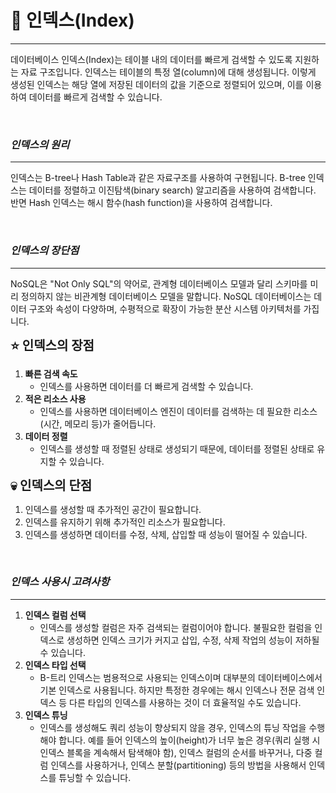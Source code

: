 # 🎯 인덱스(Index)
- - -
데이터베이스 인덱스(Index)는 테이블 내의 데이터를 빠르게 검색할 수 있도록 지원하는 자료 구조입니다. 인덱스는 테이블의 특정 열(column)에 대해 생성됩니다. 이렇게 생성된 인덱스는 해당 열에 저장된 데이터의 값을 기준으로 정렬되어 있으며, 이를 이용하여 데이터를 빠르게 검색할 수 있습니다.

<br>

### **_인덱스의 원리_**
- - -
인덱스는 B-tree나 Hash Table과 같은 자료구조를 사용하여 구현됩니다. B-tree 인덱스는 데이터를 정렬하고 이진탐색(binary search) 알고리즘을 사용하여 검색합니다. 반면 Hash 인덱스는 해시 함수(hash function)을 사용하여 검색합니다.

<br>

### **_인덱스의 장단점_**
- - -
NoSQL은 "Not Only SQL"의 약어로, 관계형 데이터베이스 모델과 달리 스키마를 미리 정의하지 않는 비관계형 데이터베이스 모델을 말합니다.
NoSQL 데이터베이스는 데이터 구조와 속성이 다양하며, 수평적으로 확장이 가능한 분산 시스템 아키텍처를 가집니다.

<span style="font-size: 20px">**⭐️ 인덱스의 장점**</span> <br>

1. **빠른 검색 속도**
   * 인덱스를 사용하면 데이터를 더 빠르게 검색할 수 있습니다.
2. **적은 리소스 사용**
   * 인덱스를 사용하면 데이터베이스 엔진이 데이터를 검색하는 데 필요한 리소스(시간, 메모리 등)가 줄어듭니다.
3. **데이터 정렬**
   * 인덱스를 생성할 때 정렬된 상태로 생성되기 때문에, 데이터를 정렬된 상태로 유지할 수 있습니다.


<span style="font-size: 20px">**💀️ 인덱스의 단점**</span> <br>

1. 인덱스를 생성할 때 추가적인 공간이 필요합니다.
2. 인덱스를 유지하기 위해 추가적인 리소스가 필요합니다.
3. 인덱스를 생성하면 데이터를 수정, 삭제, 삽입할 때 성능이 떨어질 수 있습니다.

<br>

### **_인덱스 사용시 고려사항_**
- - -
1. **인덱스 컬럼 선택**
   * 인덱스를 생성할 컬럼은 자주 검색되는 컬럼이어야 합니다. 불필요한 컬럼을 인덱스로 생성하면 인덱스 크기가 커지고 삽입, 수정, 삭제 작업의 성능이 저하될 수 있습니다.
2. **인덱스 타입 선택**
   * B-트리 인덱스는 범용적으로 사용되는 인덱스이며 대부분의 데이터베이스에서 기본 인덱스로 사용됩니다. 하지만 특정한 경우에는 해시 인덱스나 전문 검색 인덱스 등 다른 타입의 인덱스를 사용하는 것이 더 효율적일 수도 있습니다.
3. **인덱스 튜닝**
   * 인덱스를 생성해도 쿼리 성능이 향상되지 않을 경우, 인덱스의 튜닝 작업을 수행해야 합니다. 예를 들어 인덱스의 높이(height)가 너무 높은 경우(쿼리 실행 시 인덱스 블록을 계속해서 탐색해야 함), 인덱스 컬럼의 순서를 바꾸거나, 다중 컬럼 인덱스를 사용하거나, 인덱스 분할(partitioning) 등의 방법을 사용해서 인덱스를 튜닝할 수 있습니다.